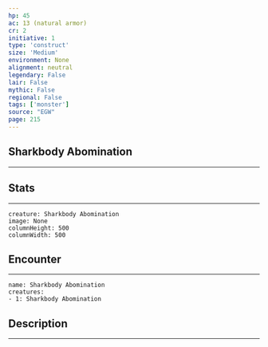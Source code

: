 ```yaml
---
hp: 45
ac: 13 (natural armor)
cr: 2
initiative: 1
type: 'construct'    
size: 'Medium'
environment: None
alignment: neutral
legendary: False
lair: False
mythic: False
regional: False
tags: ['monster']
source: "EGW"
page: 215
---
```


## Sharkbody Abomination
---



## Stats
---

```statblock
creature: Sharkbody Abomination
image: None
columnHeight: 500
columnWidth: 500
```

## Encounter
---

```encounter-table
name: Sharkbody Abomination
creatures:
- 1: Sharkbody Abomination
```

## Description
---





